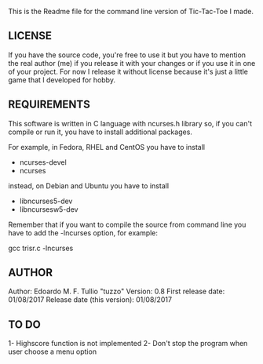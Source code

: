 This is the Readme file for the command line version of Tic-Tac-Toe I made.

## LICENSE

If you have the source code, you're free to use it but you have to mention the real author (me) if you release it with your changes or if you use it in one of your project. For now I release it without license because it's just a little game that I developed for hobby. 

## REQUIREMENTS

This software is written in C language with ncurses.h library so, if you can't compile or run it, you have to install additional packages.

For example, in Fedora, RHEL and CentOS you have to install
 - ncurses-devel
 - ncurses

instead, on Debian and Ubuntu you have to install
 - libncurses5-dev 
 - libncursesw5-dev

Remember that if you want to compile the source from command line you have to add the -lncurses option, for example:

gcc trisr.c -lncurses

## AUTHOR

Author: Edoardo M. F. Tullio "tuzzo"
Version: 0.8
First release date: 01/08/2017
Release date (this version): 01/08/2017

## TO DO

1- Highscore function is not implemented
2- Don't stop the program when user choose a menu option
